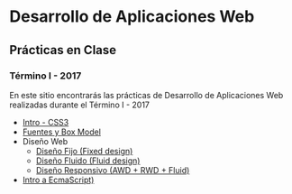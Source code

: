 # Desarrollo de Aplicaciones Web
## Prácticas en Clase
### Término I - 2017

En este sitio encontrarás las prácticas de Desarrollo de Aplicaciones Web realizadas durante el Término I - 2017

* [Intro - CSS3](https://dawfiec.github.io/practicas2017I/intro-css3)
* [Fuentes y Box Model](https://dawfiec.github.io/practicas2017I/fuentes)
* Diseño Web
	* [Diseño Fijo (Fixed design)](https://dawfiec.github.io/practicas2017I/diseno-web/fijo/fijo.html)
	* [Diseño Fluido (Fluid design)](https://dawfiec.github.io/practicas2017I/diseno-web/fluido/fluido.html)
	* [Diseño Responsivo (AWD + RWD + Fluid)](https://dawfiec.github.io/practicas2017I/diseno-web/responsivo/responsivo.html)
* [Intro a EcmaScript)](https://dawfiec.github.io/practicas2017I/intro-ecmascript/index.html)